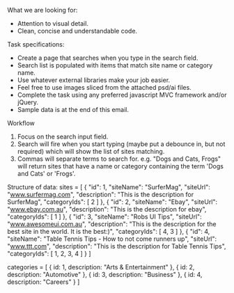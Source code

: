 What we are looking for:
- Attention to visual detail.
- Clean, concise and understandable code.


Task specifications:
- Create a page that searches when you type in the search field.
- Search list is populated with items that match site name or category name.
- Use whatever external libraries make your job easier.
- Feel free to use images sliced from the attached psd/ai files.
- Complete the task using any preferred javascript MVC framework and/or jQuery.
- Sample data is at the end of this email.

Workflow
1. Focus on the search input field.
2. Search will fire when you start typing (maybe put a debounce in, but not required) which will show the list of sites matching.
3. Commas will separate terms to search for. e.g. "Dogs and Cats, Frogs" will return sites that have a name or category containing the term 'Dogs and Cats' or 'Frogs'.




Structure of data:
sites = [
  {
    "id": 1,
    "siteName": "SurferMag",
    "siteUrl": "www.surfermag.com",
    "description": "This is the description for SurferMag",
    "categoryIds": [
      2
    ]
  },
  {
    "id": 2,
    "siteName": "Ebay",
    "siteUrl": "www.ebay.com.au",
    "description": "This is the description for ebay",
    "categoryIds": [
      1
    ]
  },
  {
    "id": 3,
    "siteName": "Robs UI Tips",
    "siteUrl": "www.awesomeui.com.au",
    "description": "This is the description for the best site in the world. It is the best:)",
    "categoryIds": [
      4, 3
    ]
  },
  {
    "id": 4,
    "siteName": "Table Tennis Tips - How to not come runners up",
    "siteUrl": "www.ttt.com",
    "description": "This is the description for Table Tennis Tips",
    "categoryIds": [
      1, 2, 3, 4
     ]
  }
]


categories = [
  {
    id: 1,
    description: "Arts & Entertainment"
  },
  {
    id: 2,
    description: "Automotive"
  },
  {
    id: 3,
    description: "Business"
  },
  {
    id: 4,
    description: "Careers"
  }
]